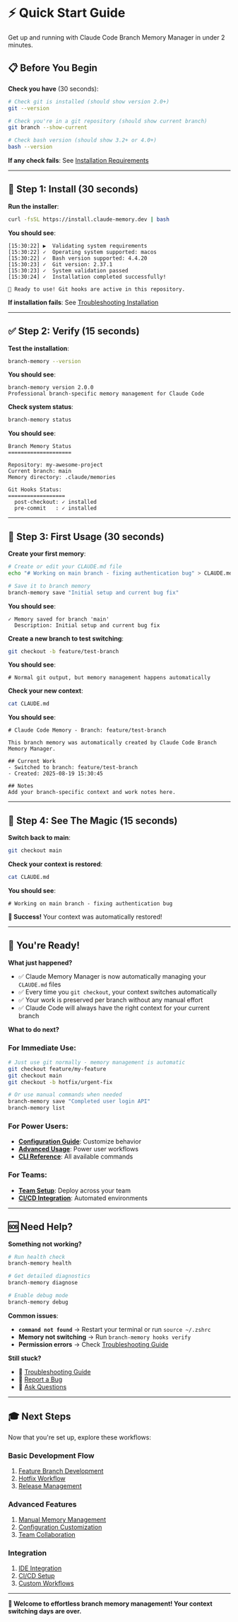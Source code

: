 # ⚡ Quick Start Guide

Get up and running with Claude Code Branch Memory Manager in under 2 minutes.

## 📋 Before You Begin

**Check you have** (30 seconds):
```bash
# Check git is installed (should show version 2.0+)
git --version

# Check you're in a git repository (should show current branch)
git branch --show-current

# Check bash version (should show 3.2+ or 4.0+)
bash --version
```

**If any check fails**: See [Installation Requirements](installation.md#prerequisites)

---

## 🚀 Step 1: Install (30 seconds)

**Run the installer**:
```bash
curl -fsSL https://install.claude-memory.dev | bash
```

**You should see**:
```
[15:30:22] ▶  Validating system requirements
[15:30:22] ✓  Operating system supported: macos
[15:30:22] ✓  Bash version supported: 4.4.20
[15:30:23] ✓  Git version: 2.37.1
[15:30:23] ✓  System validation passed
[15:30:24] ✓  Installation completed successfully!

🎉 Ready to use! Git hooks are active in this repository.
```

**If installation fails**: See [Troubleshooting Installation](troubleshooting.md#installation-issues)

---

## ✅ Step 2: Verify (15 seconds)

**Test the installation**:
```bash
branch-memory --version
```

**You should see**:
```
branch-memory version 2.0.0
Professional branch-specific memory management for Claude Code
```

**Check system status**:
```bash
branch-memory status
```

**You should see**:
```
Branch Memory Status
====================

Repository: my-awesome-project
Current branch: main
Memory directory: .claude/memories

Git Hooks Status:
==================
  post-checkout: ✓ installed
  pre-commit   : ✓ installed
```

---

## 🎯 Step 3: First Usage (30 seconds)

**Create your first memory**:
```bash
# Create or edit your CLAUDE.md file
echo "# Working on main branch - fixing authentication bug" > CLAUDE.md

# Save it to branch memory
branch-memory save "Initial setup and current bug fix"
```

**You should see**:
```
✓ Memory saved for branch 'main'
  Description: Initial setup and current bug fix
```

**Create a new branch to test switching**:
```bash
git checkout -b feature/test-branch
```

**You should see**:
```
# Normal git output, but memory management happens automatically
```

**Check your new context**:
```bash
cat CLAUDE.md
```

**You should see**:
```
# Claude Code Memory - Branch: feature/test-branch

This branch memory was automatically created by Claude Code Branch Memory Manager.

## Current Work
- Switched to branch: feature/test-branch
- Created: 2025-08-19 15:30:45

## Notes
Add your branch-specific context and work notes here.
```

---

## 🎉 Step 4: See The Magic (15 seconds)

**Switch back to main**:
```bash
git checkout main
```

**Check your context is restored**:
```bash
cat CLAUDE.md
```

**You should see**:
```
# Working on main branch - fixing authentication bug
```

**🎊 Success!** Your context was automatically restored!

---

## 🚀 You're Ready!

**What just happened?**
- ✅ Claude Memory Manager is now automatically managing your `CLAUDE.md` files
- ✅ Every time you `git checkout`, your context switches automatically  
- ✅ Your work is preserved per branch without any manual effort
- ✅ Claude Code will always have the right context for your current branch

**What to do next?**

### For Immediate Use:
```bash
# Just use git normally - memory management is automatic
git checkout feature/my-feature
git checkout main
git checkout -b hotfix/urgent-fix

# Or use manual commands when needed
branch-memory save "Completed user login API"
branch-memory list
```

### For Power Users:
- **[Configuration Guide](configuration.md)**: Customize behavior
- **[Advanced Usage](user-guide.md#advanced-workflows)**: Power user workflows
- **[CLI Reference](api-reference.md)**: All available commands

### For Teams:
- **[Team Setup](examples/team-setup.md)**: Deploy across your team
- **[CI/CD Integration](examples/integrations.md)**: Automated environments

---

## 🆘 Need Help?

**Something not working?**
```bash
# Run health check
branch-memory health

# Get detailed diagnostics
branch-memory diagnose

# Enable debug mode
branch-memory debug
```

**Common issues**:
- **`command not found`** → Restart your terminal or run `source ~/.zshrc`
- **Memory not switching** → Run `branch-memory hooks verify`
- **Permission errors** → Check [Troubleshooting Guide](troubleshooting.md)

**Still stuck?**
- 📖 [Troubleshooting Guide](troubleshooting.md)
- 🐛 [Report a Bug](https://github.com/your-username/claude-code-branch-memory/issues)
- 💬 [Ask Questions](https://github.com/your-username/claude-code-branch-memory/discussions)

---

## 🎓 Next Steps

Now that you're set up, explore these workflows:

### **Basic Development Flow**
1. [Feature Branch Development](user-guide.md#feature-branch-workflow)
2. [Hotfix Workflow](user-guide.md#hotfix-workflow)
3. [Release Management](user-guide.md#release-workflow)

### **Advanced Features**
1. [Manual Memory Management](user-guide.md#manual-memory-management)
2. [Configuration Customization](configuration.md)
3. [Team Collaboration](examples/team-setup.md)

### **Integration**
1. [IDE Integration](examples/integrations.md#ide-integration)
2. [CI/CD Setup](examples/integrations.md#cicd-integration)
3. [Custom Workflows](examples/advanced-workflow.md)

---

**🎉 Welcome to effortless branch memory management! Your context switching days are over.**